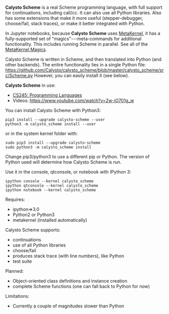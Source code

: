 **Calysto Scheme** is a real Scheme programming language, with full support for continuations, including call/cc. It can also use all Python libraries. Also has some extensions that make it more useful (stepper-debugger, choose/fail, stack traces), or make it better integrated with Python.

In Jupyter notebooks, because **Calysto Scheme** uses [MetaKernel](https://github.com/Calysto/metakernel/blob/master/README.rst), it has a fully-supported set of "magics"---meta-commands for additional functionality. This includes running Scheme in parallel. See all of the [MetaKernel Magics](https://github.com/Calysto/metakernel/blob/master/metakernel/magics/README.md).

Calysto Scheme is written in Scheme, and then translated into Python (and other backends). The entire functionality lies in a single Python file: https://github.com/Calysto/calysto_scheme/blob/master/calysto_scheme/src/Scheme.py However, you can easily install it (see below).

**Calysto Scheme** in use:

* [CS245: Programming Languages](https://athena.brynmawr.edu/jupyter/hub/dblank/public/CS245%20Programming%20Languages/2014-Fall/Programming%20Languages,%20Syllabus.ipynb)
* Videos: https://www.youtube.com/watch?v=2w-iO701g_w

You can install Calysto Scheme with Python3:

```
pip3 install --upgrade calysto-scheme --user
python3 -m calysto_scheme install --user
```

or in the system kernel folder with:

```
sudo pip3 install --upgrade calysto-scheme
sudo python3 -m calysto_scheme install
```

Change pip3/python3 to use a different pip or Python. The version of Python used will determine how Calysto Scheme is run.

Use it in the console, qtconsole, or notebook with IPython 3:

```
ipython console --kernel calysto_scheme
ipython qtconsole --kernel calysto_scheme
ipython notebook --kernel calysto_scheme
```

Requires:

* ipython=>3.0
* Python2 or Python3
* metakernel (installed automatically)

Calysto Scheme supports:

* continuations
* use of all Python libraries
* choose/fail
* produces stack trace (with line numbers), like Python
* test suite

Planned:

* Object-oriented class definitions and instance creation
* complete Scheme functions (one can fall back to Python for now)

Limitations:

* Currently a couple of magnitudes slower than Python
